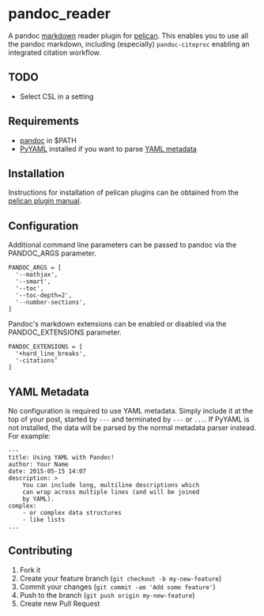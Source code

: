 pandoc_reader
=============

A pandoc [markdown] reader plugin for [pelican].
This enables you to use all the pandoc markdown, including (especially) `pandoc-citeproc` enabling an integrated citation workflow.

TODO
------

* Select CSL in a setting

Requirements
------------

  - [pandoc] in $PATH
  - [PyYAML] installed if you want to parse [YAML metadata]

Installation
------------

Instructions for installation of pelican plugins can be obtained from the [pelican plugin manual](https://github.com/getpelican/pelican-plugins/blob/master/Readme.rst).


Configuration
-------------

Additional command line parameters can be passed to pandoc via the PANDOC_ARGS parameter.

    PANDOC_ARGS = [
      '--mathjax',
      '--smart',
      '--toc',
      '--toc-depth=2',
      '--number-sections',
    ]

Pandoc's markdown extensions can be enabled or disabled via the
PANDOC_EXTENSIONS parameter.

    PANDOC_EXTENSIONS = [
      '+hard_line_breaks',
      '-citations'
    ]


YAML Metadata
-------------

No configuration is required to use YAML metadata. Simply include it at the top
of your post, started by `---` and terminated by `---` or `...`. If PyYAML is
not installed, the data will be parsed by the normal metadata parser instead.
For example:

    ---
    title: Using YAML with Pandoc!
    author: Your Name
    date: 2015-05-15 14:07
    description: >
        You can include long, multiline descriptions which
        can wrap across multiple lines (and will be joined
        by YAML).
    complex:
        - or complex data structures
        - like lists
    ...

Contributing
------------

1. Fork it
2. Create your feature branch (`git checkout -b my-new-feature`)
3. Commit your changes (`git commit -am 'Add some feature'`)
4. Push to the branch (`git push origin my-new-feature`)
5. Create new Pull Request


[markdown]: http://daringfireball.net/projects/markdown/
[pandoc]: http://johnmacfarlane.net/pandoc/
[pelican]: http://getpelican.com
[PyYAML]: http://pyyaml.org/
[YAML metadata]: http://pandoc.org/README.html#extension-yaml_metadata_block
